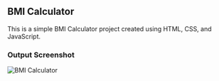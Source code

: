 ## BMI Calculator
This is a simple BMI Calculator project created using HTML, CSS, and JavaScript.

### Output Screenshot
![BMI Calculator](src/images/projectss/projects.png)

